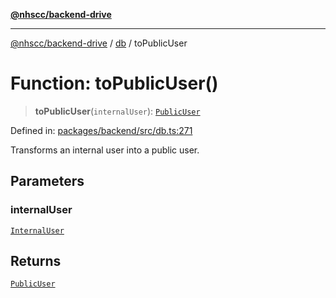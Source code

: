 [**@nhscc/backend-drive**](../../README.md)

***

[@nhscc/backend-drive](../../README.md) / [db](../README.md) / toPublicUser

# Function: toPublicUser()

> **toPublicUser**(`internalUser`): [`PublicUser`](../type-aliases/PublicUser.md)

Defined in: [packages/backend/src/db.ts:271](https://github.com/nhscc/drive.api.hscc.bdpa.org/blob/718231ebbb0b386db32934d648e2479e8a0b4a18/packages/backend/src/db.ts#L271)

Transforms an internal user into a public user.

## Parameters

### internalUser

[`InternalUser`](../type-aliases/InternalUser.md)

## Returns

[`PublicUser`](../type-aliases/PublicUser.md)

